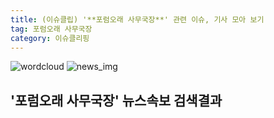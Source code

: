 ```yaml
---
title: (이슈클립) '**포럼오래 사무국장**' 관련 이슈, 기사 모아 보기
tag: 포럼오래 사무국장
category: 이슈클리핑
---
```

![wordcloud](https://s3.ap-northeast-2.amazonaws.com/lyrics101-wordcloud/2018-08-27-1535330690.png)
![news_img](https://user-images.githubusercontent.com/42597476/44507050-1206f400-a6e4-11e8-8d98-7ffbfebb353f.png)
## **'**포럼오래 사무국장**'** 뉴스속보 검색결과

